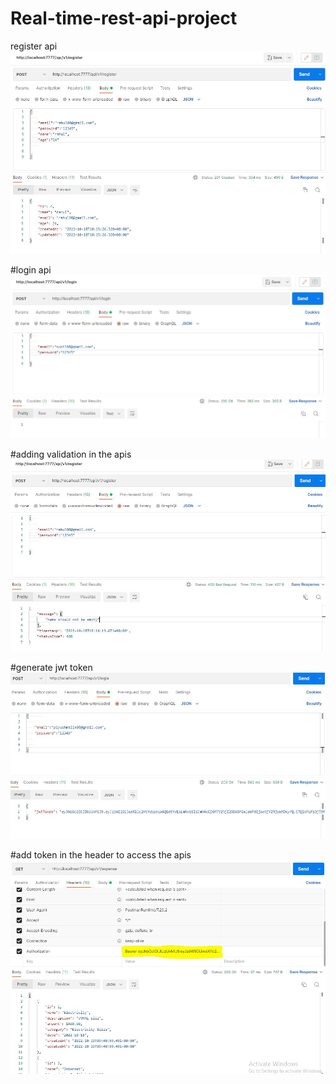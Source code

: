 # Real-time-rest-api-project
register api
![](images/register.JPG)

#login api
![](images/login.JPG)

#adding validation in the apis
![](images/validation.JPG)

#generate jwt token
![](images/generatetoken.JPG)

#add token in the header to access the apis
![](images/tokenHeader.JPG)

